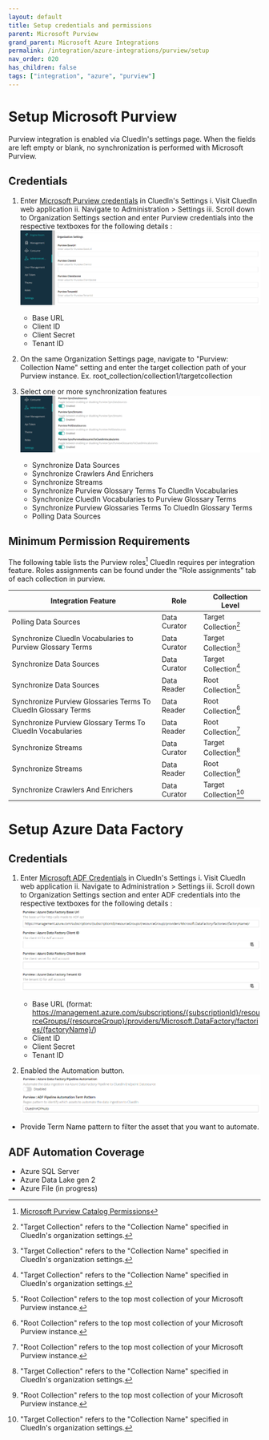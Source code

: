 ```yaml
---
layout: default
title: Setup credentials and permissions
parent: Microsoft Purview
grand_parent: Microsoft Azure Integrations
permalink: /integration/azure-integrations/purview/setup
nav_order: 020
has_children: false
tags: ["integration", "azure", "purview"]
---
```


# Setup Microsoft Purview
Purview integration is enabled via CluedIn's settings page. When the fields are left empty or blank, no synchronization is performed with Microsoft Purview.

## Credentials
1. Enter [Microsoft Purview credentials](https://docs.microsoft.com/en-us/azure/purview/create-catalog-portal#open-the-microsoft-purview-governance-portal) in CluedIn's Settings
   i. Visit CluedIn web application
   ii. Navigate to Administration > Settings
   iii. Scroll down to Organization Settings section and enter Purview credentials into the respective textboxes for the following details :
      ![Input Microsoft Purview credentials](./media/settings.png)
      - Base URL
      - Client ID
      - Client Secret
      - Tenant ID

2. On the same Organization Settings page, navigate to "Purview: Collection Name" setting and enter the target collection path of your Purview instance. Ex. root_collection/collection1/targetcollection
     
3. Select one or more synchronization features
   ![Optional settings](./media/settings_optional.png)
   - Synchronize Data Sources
   - Synchronize Crawlers And Enrichers
   - Synchronize Streams
   - Synchronize Purview Glossary Terms To CluedIn Vocabularies
   - Synchronize CluedIn Vocabularies to Purview Glossary Terms
   - Synchronize Purview Glossaries Terms To CluedIn Glossary Terms
   - Polling Data Sources

## Minimum Permission Requirements

The following table lists the Purview roles[^permissions] CluedIn requires per integration feature. Roles assignments can be found under the "Role assignments" tab of each collection in purview.

| Integration Feature | Role | Collection Level |
| ---- | ------ | ------- |
| Polling Data Sources | Data Curator | Target Collection[^target-collection] |
| Synchronize CluedIn Vocabularies to Purview Glossary Terms | Data Curator | Target Collection[^target-collection] |
| Synchronize Data Sources | Data Curator | Target Collection[^target-collection] |
| Synchronize Data Sources | Data Reader | Root Collection[^root-collection] |
| Synchronize Purview Glossaries Terms To CluedIn Glossary Terms | Data Reader | Root Collection[^root-collection] |
| Synchronize Purview Glossary Terms To CluedIn Vocabularies | Data Reader | Root Collection[^root-collection] |
| Synchronize Streams | Data Curator | Target Collection[^target-collection] |
| Synchronize Streams | Data Reader | Root Collection[^root-collection] |
| Synchronize Crawlers And Enrichers | Data Curator | Target Collection[^target-collection] |

# Setup Azure Data Factory
## Credentials

1. Enter [Microsoft ADF Credentials](https://learn.microsoft.com/en-us/azure/data-factory/quickstart-create-data-factory) in CluedIn's Settings
   i. Visit CluedIn web application
   ii. Navigate to Administration > Settings
   iii. Scroll down to Organization Settings section and enter ADF credentials into the respective textboxes for the following details :
      ![Input Microsoft Azure Data Factory credentials](./media/adf_settings.png)
      - Base URL (format: https://management.azure.com/subscriptions/{subscriptionId}/resourceGroups/{resourceGroup}/providers/Microsoft.DataFactory/factories/{factoryName}/)
      - Client ID
      - Client Secret
      - Tenant ID

2. Enabled the Automation button.
![Input Microsoft Azure Data Factory credentials](./media/adf_settings2.png)
- Provide Term Name pattern to filter the asset that you want to automate.

## ADF Automation Coverage
- Azure SQL Server
- Azure Data Lake gen 2
- Azure File (in progress)

[^permissions]: [Microsoft Purview Catalog Permissions](https://learn.microsoft.com/en-us/azure/purview/catalog-permissions)
[^root-collection]: "Root Collection" refers to the top most collection of your Microsoft Purview instance.
[^target-collection]: "Target Collection" refers to the "Collection Name" specified in CluedIn's organization settings.